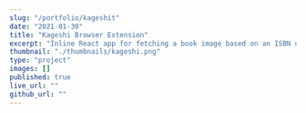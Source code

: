 ```yaml
---
slug: "/portfolio/kageshit"
date: "2021-01-30"
title: "Kageshi Browser Extension"
excerpt: "Inline React app for fetching a book image based on an ISBN number"
thumbnail: "./thumbnails/kageshi.png"
type: "project"
images: []
published: true
live_url: ""
github_url: ""
---
```

